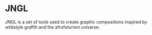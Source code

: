 # JNGL
JNGL is a set of tools used to create graphic compositions inspired by wildstyle graffiti and the afrofuturism universe.
